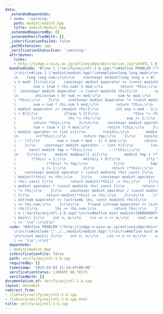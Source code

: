 ```yaml
---
data:
  _extendedDependsOn:
  - icon: ':warning:'
    path: modint/modint.hpp
    title: modint/modint.hpp
  _extendedRequiredBy: []
  _extendedVerifiedWith: []
  _isVerificationFailed: false
  _pathExtension: cpp
  _verificationStatusIcon: ':warning:'
  attributes:
    links:
    - http://judge.u-aizu.ac.jp/onlinejudge/description.jsp?id=NTL_1_B
  bundledCode: "#line 1 \"verify/aoj/ntl-1-b.cpp\"\n#define PROBLEM \"http://judge.u-aizu.ac.jp/onlinejudge/description.jsp?id=NTL_1_B\"\
    \r\n\r\n#line 1 \"modint/modint.hpp\"\ntemplate<long long mod>\r\nstruct modint{\r\
    \n    long long num;\r\n\r\n    constexpr modint(long long x = 0) : num((x + mod)\
    \ % mod) {}\r\n\r\n    constexpr modint &operator += (const modint& rhs){\r\n\
    \        num = (num + rhs.num) % mod;\r\n        return *this;\r\n    }\r\n  \
    \  constexpr modint &operator -= (const modint& rhs){\r\n        num  -= rhs.num;\r\
    \n        while(num < 0) num += mod;\r\n        num %= mod;\r\n        return\
    \ *this;\r\n    }\r\n    constexpr modint &operator *= (const modint& rhs){\r\n\
    \        num = num * rhs.num % mod;\r\n        return *this;\r\n    }\r\n    constexpr\
    \ modint &operator /= (modint rhs){\r\n        int exp = mod - 2;\r\n        while(exp\
    \ > 0){\r\n            if(exp % 2){\r\n                *this *= rhs;\r\n     \
    \       }\r\n            rhs *= rhs;\r\n            exp /= 2;\r\n        }\r\n\
    \        return *this;\r\n    }\r\n\r\n    constexpr modint operator ++ (){\r\n\
    \        num = (num + 1) % mod;\r\n        return *this;\r\n    }\r\n    constexpr\
    \ modint operator ++ (int n){\r\n        (void)n;\r\n        modint tmp = *this;\r\
    \n        ++(*this);\r\n        return tmp;\r\n    }\r\n    constexpr modint operator\
    \ -- (){\r\n        num = (num + mod - 1) % mod;\r\n        return *this;\r\n\
    \    }\r\n    constexpr modint operator -- (int n){\r\n        (void)n;\r\n  \
    \      const modint tmp = *this;\r\n        --(*this);\r\n        return tmp;\r\
    \n    }\r\n\r\n    modint modpow(ll y){\r\n        modint tmp = (*this);\r\n \
    \       (*this) = 1;\r\n        while(y > 0){\r\n            if(y % 2){\r\n  \
    \              (*this) *= tmp;\r\n            }\r\n            tmp *= tmp;\r\n\
    \            y /= 2;\r\n        }\r\n        return (*this);\r\n    }\r\n\r\n\
    \    constexpr modint operator + (const modint& rhs) const {\r\n        return\
    \ modint(*this) += rhs;\r\n    }\r\n    constexpr modint operator - (const modint&\
    \ rhs) const {\r\n        return modint(*this) -= rhs;\r\n    }\r\n    constexpr\
    \ modint operator * (const modint& rhs) const {\r\n        return modint(*this)\
    \ *= rhs;\r\n    }\r\n    constexpr modint operator / (const modint& rhs) const\
    \ {\r\n        return modint(*this) /= rhs;\r\n    }\r\n\r\n    \r\n    friend\
    \ ostream &operator << (ostream& lhs, const modint& rhs){\r\n        return lhs\
    \ << rhs.num;\r\n    }\r\n\r\n    friend istream &operator >> (istream& lhs, modint&\
    \ rhs){\r\n        lhs >> rhs.num;\r\n        return lhs;\r\n    }\r\n};\n#line\
    \ 4 \"verify/aoj/ntl-1-b.cpp\"\n\r\n#define mint modint<1000000007>\r\n\r\nint\
    \ main() {\r\n    int n, m;\r\n    cin >> n >> m;\r\n    cout << mint(n).modpow(m)\
    \ << '\\n';\r\n}\n"
  code: "#define PROBLEM \"http://judge.u-aizu.ac.jp/onlinejudge/description.jsp?id=NTL_1_B\"\
    \r\n\r\n#include \"../../modint/modint.hpp\"\r\n\r\n#define mint modint<1000000007>\r\
    \n\r\nint main() {\r\n    int n, m;\r\n    cin >> n >> m;\r\n    cout << mint(n).modpow(m)\
    \ << '\\n';\r\n}"
  dependsOn:
  - modint/modint.hpp
  isVerificationFile: false
  path: verify/aoj/ntl-1-b.cpp
  requiredBy: []
  timestamp: '2023-03-04 11:14:47+09:00'
  verificationStatus: LIBRARY_NO_TESTS
  verifiedWith: []
documentation_of: verify/aoj/ntl-1-b.cpp
layout: document
redirect_from:
- /library/verify/aoj/ntl-1-b.cpp
- /library/verify/aoj/ntl-1-b.cpp.html
title: verify/aoj/ntl-1-b.cpp
---
```

